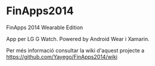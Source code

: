 FinApps2014
===========

FinApps 2014 Wearable Edition

App per LG G Watch. Powered by Android Wear i Xamarin.

Per més informació consultar la wiki d'aquest projecte a https://github.com/Yayego/FinApps2014/wiki
